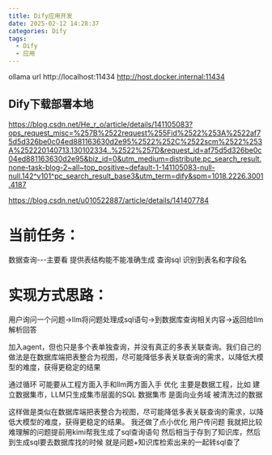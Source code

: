 ```yaml
---
title: Dify应用开发
date: 2025-02-12 14:28:37
categories: Dify
tags:
  - Dify
  - 应用
---
```


ollama url
http://localhost:11434
http://host.docker.internal:11434

## Dify下载部署本地
https://blog.csdn.net/He_r_o/article/details/141105083?ops_request_misc=%257B%2522request%255Fid%2522%253A%2522af75d5d326be0c04ed881163630d2e95%2522%252C%2522scm%2522%253A%252220140713.130102334..%2522%257D&request_id=af75d5d326be0c04ed881163630d2e95&biz_id=0&utm_medium=distribute.pc_search_result.none-task-blog-2~all~top_positive~default-1-141105083-null-null.142^v101^pc_search_result_base3&utm_term=dify&spm=1018.2226.3001.4187

https://blog.csdn.net/u010522887/article/details/141407784



# 当前任务：
数据查询---主要看  提供表结构能不能准确生成  查询sql
识别到表名和字段名

# 实现方式思路：
用户询问一个问题->llm将问题处理成sql语句->到数据库查询相关内容->返回给llm解析回答

加入agent，但也只是多个表单独查询，并没有真正的多表关联查询。我们自己的做法是在数据库端把表整合为视图，尽可能降低多表关联查询的需求，以降低大模型的难度，获得更稳定的结果

通过循环
可能要从工程方面入手和llm两方面入手 优化
主要是数据工程，比如 建立数据集市，LLM只生成集市层面的SQL
数据集市 是面向业务域 被清洗过的数据

这样做是类似在数据库端把表整合为视图，尽可能降低多表关联查询的需求，以降低大模型的难度，获得更稳定的结果。
我还做了点小优化 用户传问题 我就把比较难理解的问题提前用kimi帮我生成了sql查询语句 然后相当于存到了知识库，然后到生成sql要去数据库找的时候 就是问题+知识库检索出来的一起转sql查了
